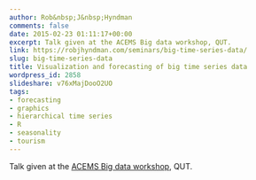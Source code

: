```yaml
---
author: Rob&nbsp;J&nbsp;Hyndman
comments: false
date: 2015-02-23 01:11:17+00:00
excerpt: Talk given at the ACEMS Big data workshop, QUT.
link: https://robjhyndman.com/seminars/big-time-series-data/
slug: big-time-series-data
title: Visualization and forecasting of big time series data
wordpress_id: 2858
slideshare: v76xMajDooO2UO
tags:
- forecasting
- graphics
- hierarchical time series
- R
- seasonality
- tourism
---
```


Talk given at the [ACEMS Big data workshop](http://acems.org.au/statistical-modelling-and-analysis-of-big-data-workshop-2015/), QUT.








